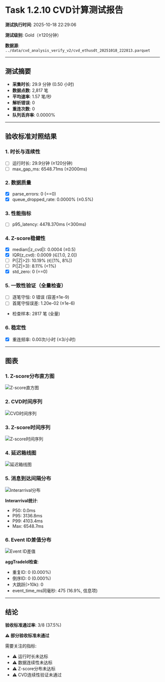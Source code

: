 # Task 1.2.10 CVD计算测试报告

**测试执行时间**: 2025-10-18 22:29:06

**测试级别**: Gold（≥120分钟）

**数据源**: `../data/cvd_analysis_verify_v2/cvd_ethusdt_20251018_222813.parquet`

---

## 测试摘要

- **采集时长**: 29.9 分钟 (0.50 小时)
- **数据点数**: 2,817 笔
- **平均速率**: 1.57 笔/秒
- **解析错误**: 0
- **重连次数**: 0
- **队列丢弃率**: 0.0000%

---

## 验收标准对照结果

### 1. 时长与连续性
- [ ] 运行时长: 29.9分钟 (≥120分钟)
- [ ] max_gap_ms: 6548.71ms (≤2000ms)

### 2. 数据质量
- [x] parse_errors: 0 (==0)
- [x] queue_dropped_rate: 0.0000% (≤0.5%)

### 3. 性能指标
- [ ] p95_latency: 4478.370ms (<300ms)

### 4. Z-score稳健性
- [x] median(|z_cvd|): 0.0004 (≤0.5)
- [x] IQR(z_cvd): 0.0009 (∈[1.0, 2.0])
- [ ] P(|Z|>2): 10.19% (∈[1%, 8%])
- [ ] P(|Z|>3): 8.11% (<1%)
- [x] std_zero: 0 (==0)

### 5. 一致性验证（全量检查）
- [ ] 逐笔守恒: 0 错误 (容差≤1e-9)
- [ ] 首尾守恒误差: 1.20e-02 (≤1e-6)
- 检查样本: 2817 笔 (全量)

### 6. 稳定性
- [x] 重连频率: 0.00次/小时 (≤3/小时)

---

## 图表

### 1. Z-score分布直方图
![Z-score直方图](../../figs_cvd_analysis_verify_v2/hist_z.png)

### 2. CVD时间序列
![CVD时间序列](../../figs_cvd_analysis_verify_v2/cvd_timeseries.png)

### 3. Z-score时间序列
![Z-score时间序列](../../figs_cvd_analysis_verify_v2/z_timeseries.png)

### 4. 延迟箱线图
![延迟箱线图](../../figs_cvd_analysis_verify_v2/latency_box.png)

### 5. 消息到达间隔分布
![Interarrival分布](../../figs_cvd_analysis_verify_v2/interarrival_hist.png)

**Interarrival统计**:
- P50: 0.0ms
- P95: 3136.8ms
- P99: 4103.4ms
- Max: 6548.7ms

### 6. Event ID差值分布
![Event ID差值](../../figs_cvd_analysis_verify_v2/event_id_diff.png)

**aggTradeId检查**:
- 重复ID: 0 (0.000%)
- 倒序ID: 0 (0.000%)
- 大跳跃(>10k): 0
- event_time_ms同毫秒: 475 (16.9%, 信息项)

---

## 结论

**验收标准通过率**: 3/8 (37.5%)

**⚠️ 部分验收标准未通过**

需要关注的指标:
- ⚠️ 运行时长未达标
- ⚠️ 数据连续性未达标
- ⚠️ Z-score分布未达标
- ⚠️ CVD连续性验证未通过
